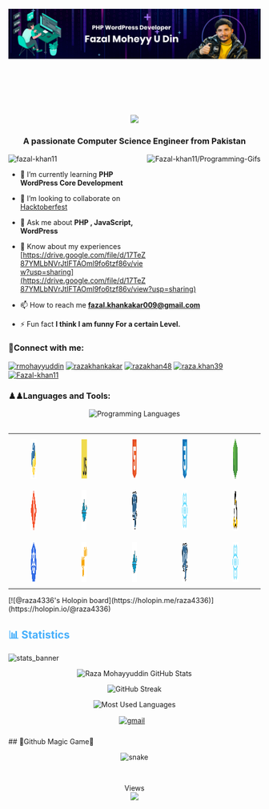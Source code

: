 ![logo](https://github.com/Fazal-khan11/fazal-khan11/blob/main/gitbanner.png)
<marquee><h1 align="center">Hi 👋, I'm Fazal Moheyy U Din</h1></marquee>
<p align="center">
<a href="https://github.com/fazal-khan11"><img src="https://readme-typing-svg.herokuapp.com?lines=PHP+WordPress+Developer;WordPress+Backend+Engineer;PHP+Developer;Front+End+Devloper&center=true&width=500&height=50"></a>
	

<h3 align="center">A passionate Computer Science Engineer from Pakistan</h3>


<a href='https://github.com/Fazal-khan11'>
<img align='right' src='https://miro.medium.com/max/1360/0*7Q3yvSIv_t0ioJ-Z.gif' widht=250 height=250  alt='Fazal-khan11/Programming-Gifs'></a>


<p align="left"> <img src="https://komarev.com/ghpvc/?username=fazal-khan11&label=Profile%20views&color=0e75b6&style=flat" alt="fazal-khan11" /> </p>

- 🌱 I’m currently learning **PHP WordPress Core Development**

- 👯 I’m looking to collaborate on [Hacktoberfest](https://hacktoberfest.com/)

- 💬 Ask me about **PHP , JavaScript, WordPress**
- 📄 Know about my experiences [https://drive.google.com/file/d/17TeZ87YMLbNVrJtIFTAOml9fo6tzf86v/view?usp=sharing](https://drive.google.com/file/d/17TeZ87YMLbNVrJtIFTAOml9fo6tzf86v/view?usp=sharing)

- 📫 How to reach me **fazal.khankakar009@gmail.com**

- ⚡ Fun fact **I think I am funny For a certain Level.**

<h3 align="left">🥰Connect with me:</h3>
<p align="left">
<a href="https://twitter.com/rmohayyuddin" target="blank"><img align="center" src="https://raw.githubusercontent.com/rahuldkjain/github-profile-readme-generator/master/src/images/icons/Social/twitter.svg" alt="rmohayyuddin" height="30" width="40" /></a>
<a href="https://linkedin.com/in/razakhankakar" target="blank"><img align="center" src="https://raw.githubusercontent.com/rahuldkjain/github-profile-readme-generator/master/src/images/icons/Social/linked-in-alt.svg" alt="razakhankakar" height="30" width="40" /></a>
<a href="https://fb.com/razakhan48" target="blank"><img align="center" src="https://raw.githubusercontent.com/rahuldkjain/github-profile-readme-generator/master/src/images/icons/Social/facebook.svg" alt="razakhan48" height="30" width="40" /></a>
<a href="https://instagram.com/raza.khan39" target="blank"><img align="center" src="https://raw.githubusercontent.com/rahuldkjain/github-profile-readme-generator/master/src/images/icons/Social/instagram.svg" alt="raza.khan39" height="30" width="40" /></a>
<a href="https://www.leetcode.com/Fazal-khan11" target="blank"><img align="center" src="https://raw.githubusercontent.com/rahuldkjain/github-profile-readme-generator/master/src/images/icons/Social/leet-code.svg" alt="Fazal-khan11" height="30" width="40" /></a>
</p>

<h3 align="left">♟♟Languages and Tools:</h3>

<div align="center" style="display:block;">
    <img width="100px" alt="Programming Languages" src="https://user-images.githubusercontent.com/78341798/194531121-47b0119a-ce00-439d-b586-125f86acb098.png"/> 
</div>
<br>


<table style="width: 100%;">
    <tr>
      <td align="center" style="width: 20%; padding: 10px 45px;">
        <a href="https://www.python.org/">
          <img src="https://raw.githubusercontent.com/devicons/devicon/master/icons/python/python-original.svg" alt="Python" width="80" height="80"/>
        </a>
      </td>
      <td align="center" style="width: 20%; padding: 10px 45px;">
        <a href="https://developer.mozilla.org/en-US/docs/Web/JavaScript">
          <img src="https://raw.githubusercontent.com/devicons/devicon/master/icons/javascript/javascript-original.svg" alt="JavaScript" width="80" height="80"/>
        </a>
      </td>
      <td align="center" style="width: 20%; padding: 10px 45px;">
        <a href="https://developer.mozilla.org/en-US/docs/Web/Guide/HTML/HTML5">
          <img src="https://raw.githubusercontent.com/devicons/devicon/master/icons/html5/html5-original.svg" alt="HTML5" width="80" height="80"/>
        </a>
      </td>
      <td align="center" style="width: 20%; padding: 10px 45px;">
        <a href="https://developer.mozilla.org/en-US/docs/Web/CSS">
          <img src="https://raw.githubusercontent.com/devicons/devicon/master/icons/css3/css3-original.svg" alt="CSS3" width="80" height="80"/>
        </a>
      </td>
      <td align="center" style="width: 20%; padding: 10px 45px;">
        <a href="https://nodejs.org/">
          <img src="https://raw.githubusercontent.com/devicons/devicon/master/icons/nodejs/nodejs-original.svg" alt="Node.js" width="80" height="80"/>
        </a>
      </td>
    </tr>
    <tr>
      <td align="center" style="width: 20%; padding: 10px 45px;">
        <a href="https://git-scm.com/">
          <img src="https://raw.githubusercontent.com/devicons/devicon/master/icons/git/git-original.svg" alt="Git" width="80" height="80"/>
        </a>
      </td>
      <td align="center" style="width: 20%; padding: 10px 45px;">
        <a href="https://www.docker.com/">
          <img src="https://raw.githubusercontent.com/devicons/devicon/master/icons/docker/docker-original.svg" alt="Docker" width="80" height="80"/>
        </a>
      </td>
      <td align="center" style="width: 20%; padding: 10px 45px;">
        <a href="https://www.postgresql.org/">
          <img src="https://raw.githubusercontent.com/devicons/devicon/master/icons/postgresql/postgresql-original.svg" alt="PostgreSQL" width="80" height="80"/>
        </a>
      </td>
      <td align="center" style="width: 20%; padding: 10px 45px;">
        <a href="https://reactjs.org/">
          <img src="https://raw.githubusercontent.com/devicons/devicon/master/icons/react/react-original.svg" alt="React" width="80" height="80"/>
        </a>
      </td>
      <td align="center" style="width: 20%; padding: 10px 45px;">
        <a href="https://www.linux.org/">
          <img src="https://raw.githubusercontent.com/devicons/devicon/master/icons/linux/linux-original.svg" alt="Linux" width="80" height="80"/>
        </a>
      </td>
    </tr>
    <tr>
      <td align="center" style="width: 20%; padding: 10px 45px;">
        <a href="https://kubernetes.io/">
          <img src="https://raw.githubusercontent.com/devicons/devicon/master/icons/kubernetes/kubernetes-plain.svg" alt="Kubernetes" width="80" height="80"/>
        </a>
      </td>
      <td align="center" style="width: 20%; padding: 10px 45px;">
        <a href="https://aws.amazon.com/">
          <img src="https://raw.githubusercontent.com/devicons/devicon/master/icons/amazonwebservices/amazonwebservices-original.svg" alt="AWS" width="80" height="80"/>
        </a>
      </td>
      <td align="center" style="width: 20%; padding: 10px 45px;">
        <a href="https://www.docker.com/">
          <img src="https://raw.githubusercontent.com/devicons/devicon/master/icons/docker/docker-original.svg" alt="Docker" width="80" height="80"/>
        </a>
      </td>
      <td align="center" style="width: 20%; padding: 10px 45px;">
        <a href="https://www.postgresql.org/">
          <img src="https://raw.githubusercontent.com/devicons/devicon/master/icons/postgresql/postgresql-original.svg" alt="PostgreSQL" width="80" height="80"/>
        </a>
      </td>
      <td align="center" style="width: 20%; padding: 10px 45px;">
        <a href="https://reactjs.org/">
          <img src="https://raw.githubusercontent.com/devicons/devicon/master/icons/react/react-original.svg" alt="React" width="80" height="80"/>
        </a>
      </td>
    </tr>
  </table>
[![@raza4336's Holopin board](https://holopin.me/raza4336)](https://holopin.io/@raza4336)



<h2 style="color: #44AEFB">📊 Statistics</h2>

![stats_banner](https://user-images.githubusercontent.com/78341798/194534778-d662496c-ae00-4e8d-ae9b-b90912054e7f.gif)

<!-- Begin Stats Cards -->
<!-- Resources:  -->
<!-- Github & Languages Stats: https://github.com/anuraghazra/github-readme-stats --> 
<!-- Streak Stats: https://github.com/denvercoder1/github-readme-streak-stats -->
<!-- Change the value after ?username= to your GitHub username. -->
<div class="stats" align="center">

![Raza Mohayyuddin GitHub Stats](https://github-readme-stats.vercel.app/api?username=Fazal-khan11&hide=stars&count_private=true&show_icons=true&theme=algolia&border_radius=20)

![GitHub Streak](https://streak-stats.demolab.com?user=Fazal-khan11&count_private=true&theme=algolia&border_radius=20)

![Most Used Languages](https://github-readme-stats.vercel.app/api/top-langs/?username=Fazal-khan11&layout=compact&show_icons=true&theme=algolia&border_radius=20)
</div>
<!--  End Stats Cards -->


<!-- Begin Footer -->
<!-- Icons Resources -->
<!-- https://devicon.dev/ -->
<div class="footer" align="center" style="margin:15px;">
    <a href="mailto:raza.khan4336@gmail.com" target="_blank">
        <img style="margin:0 10px 10px 0;" src="https://user-images.githubusercontent.com/78341798/194531383-ddb2b774-5bb9-491c-b601-4a4a7d9792fb.svg" alt="gmail" width="40px"/>
    </a>
</div>
<!-- End Footer -->
<!-- Magic Game -->
## 🐍Github Magic Game🐍

<p align="center">
  <img src="https://github.com/Fazal-khan11/Fazal-khan11/raw/output/github-contribution-grid-snake.svg" alt="snake"></center>
</p>
<br>

<p align="center"> 
  Views<br>
  <img src="https://profile-counter.glitch.me/Fazal-khan11/count.svg" />
</p>

